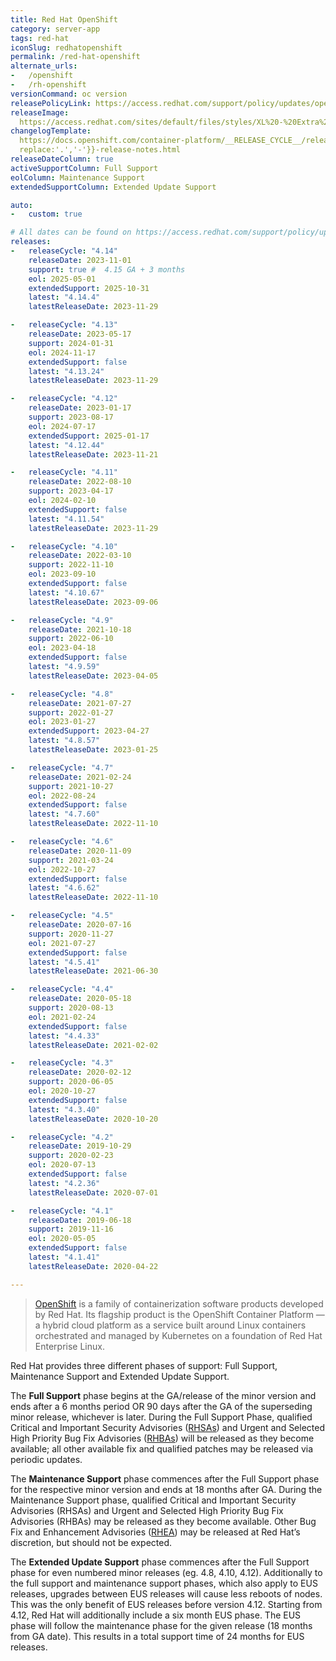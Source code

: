 ```yaml
---
title: Red Hat OpenShift
category: server-app
tags: red-hat
iconSlug: redhatopenshift
permalink: /red-hat-openshift
alternate_urls:
-   /openshift
-   /rh-openshift
versionCommand: oc version
releasePolicyLink: https://access.redhat.com/support/policy/updates/openshift
releaseImage: 
  https://access.redhat.com/sites/default/files/styles/XL%20-%20Extra%20Large/public/images/ocp_lifecycle_eus_v5.png
changelogTemplate: 
  https://docs.openshift.com/container-platform/__RELEASE_CYCLE__/release_notes/ocp-{{"__RELEASE_CYCLE__"|
  replace:'.','-'}}-release-notes.html
releaseDateColumn: true
activeSupportColumn: Full Support
eolColumn: Maintenance Support
extendedSupportColumn: Extended Update Support

auto:
-   custom: true

# All dates can be found on https://access.redhat.com/support/policy/updates/openshift#dates
releases:
-   releaseCycle: "4.14"
    releaseDate: 2023-11-01
    support: true #  4.15 GA + 3 months
    eol: 2025-05-01
    extendedSupport: 2025-10-31
    latest: "4.14.4"
    latestReleaseDate: 2023-11-29

-   releaseCycle: "4.13"
    releaseDate: 2023-05-17
    support: 2024-01-31
    eol: 2024-11-17
    extendedSupport: false
    latest: "4.13.24"
    latestReleaseDate: 2023-11-29

-   releaseCycle: "4.12"
    releaseDate: 2023-01-17
    support: 2023-08-17
    eol: 2024-07-17
    extendedSupport: 2025-01-17
    latest: "4.12.44"
    latestReleaseDate: 2023-11-21

-   releaseCycle: "4.11"
    releaseDate: 2022-08-10
    support: 2023-04-17
    eol: 2024-02-10
    extendedSupport: false
    latest: "4.11.54"
    latestReleaseDate: 2023-11-29

-   releaseCycle: "4.10"
    releaseDate: 2022-03-10
    support: 2022-11-10
    eol: 2023-09-10
    extendedSupport: false
    latest: "4.10.67"
    latestReleaseDate: 2023-09-06

-   releaseCycle: "4.9"
    releaseDate: 2021-10-18
    support: 2022-06-10
    eol: 2023-04-18
    extendedSupport: false
    latest: "4.9.59"
    latestReleaseDate: 2023-04-05

-   releaseCycle: "4.8"
    releaseDate: 2021-07-27
    support: 2022-01-27
    eol: 2023-01-27
    extendedSupport: 2023-04-27
    latest: "4.8.57"
    latestReleaseDate: 2023-01-25

-   releaseCycle: "4.7"
    releaseDate: 2021-02-24
    support: 2021-10-27
    eol: 2022-08-24
    extendedSupport: false
    latest: "4.7.60"
    latestReleaseDate: 2022-11-10

-   releaseCycle: "4.6"
    releaseDate: 2020-11-09
    support: 2021-03-24
    eol: 2022-10-27
    extendedSupport: false
    latest: "4.6.62"
    latestReleaseDate: 2022-11-10

-   releaseCycle: "4.5"
    releaseDate: 2020-07-16
    support: 2020-11-27
    eol: 2021-07-27
    extendedSupport: false
    latest: "4.5.41"
    latestReleaseDate: 2021-06-30

-   releaseCycle: "4.4"
    releaseDate: 2020-05-18
    support: 2020-08-13
    eol: 2021-02-24
    extendedSupport: false
    latest: "4.4.33"
    latestReleaseDate: 2021-02-02

-   releaseCycle: "4.3"
    releaseDate: 2020-02-12
    support: 2020-06-05
    eol: 2020-10-27
    extendedSupport: false
    latest: "4.3.40"
    latestReleaseDate: 2020-10-20

-   releaseCycle: "4.2"
    releaseDate: 2019-10-29
    support: 2020-02-23
    eol: 2020-07-13
    extendedSupport: false
    latest: "4.2.36"
    latestReleaseDate: 2020-07-01

-   releaseCycle: "4.1"
    releaseDate: 2019-06-18
    support: 2019-11-16
    eol: 2020-05-05
    extendedSupport: false
    latest: "4.1.41"
    latestReleaseDate: 2020-04-22

---
```


>[OpenShift](https://www.redhat.com/en/technologies/cloud-computing/openshift) is a family of
> containerization software products developed by Red Hat. Its flagship product is the OpenShift
> Container Platform — a hybrid cloud platform as a service built around Linux containers
> orchestrated and managed by Kubernetes on a foundation of Red Hat Enterprise Linux.

Red Hat provides three different phases of support: Full Support, Maintenance Support and Extended
Update Support.

The **Full Support** phase begins at the GA/release of the minor version and ends after a 6 months
period OR 90 days after the GA of the superseding minor release, whichever is later. During the Full
Support Phase, qualified Critical and Important Security Advisories ([RHSAs][DEFINITION]) and Urgent
and Selected High Priority Bug Fix Advisories ([RHBAs][DEFINITION]) will be released as they become
available; all other available fix and qualified patches may be released via periodic updates.

The **Maintenance Support** phase commences after the Full Support phase for the respective minor
version and ends at 18 months after GA. During the Maintenance Support phase, qualified Critical and
Important Security Advisories (RHSAs) and Urgent and Selected High Priority Bug Fix Advisories
(RHBAs) may be released as they become available. Other Bug Fix and Enhancement Advisories
([RHEA][DEFINITION]) may be released at Red Hat’s discretion, but should not be expected.

The **Extended Update Support** phase commences after the Full Support phase for even numbered minor
releases (eg. 4.8, 4.10, 4.12). Additionally to the full support and maintenance support phases,
which also apply to EUS releases, upgrades between EUS releases will cause less reboots of nodes.
This was the only benefit of EUS releases before version 4.12. Starting from 4.12, Red Hat will
additionally include a six month EUS phase. The EUS phase will follow the maintenance phase for
the given release (18 months from GA date). This results in a total support time of 24 months for
EUS releases.

[DEFINITION]: https://access.redhat.com/articles/2130961
